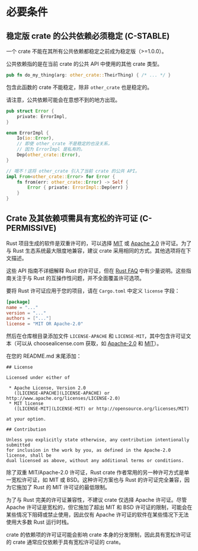 # 必要条件

## 稳定版 crate 的公共依赖必须稳定 (C-STABLE)

一个 crate 不能在其所有公共依赖都稳定之前成为稳定版（>=1.0.0）。

公共依赖指的是在当前 crate 的公共 API 中使用的其他 crate 类型。

```rust
pub fn do_my_thing(arg: other_crate::TheirThing) { /* ... */ }
```

包含此函数的 crate 不能稳定，除非 `other_crate` 也是稳定的。

请注意，公共依赖可能会在意想不到的地方出现。

```rust
pub struct Error {
    private: ErrorImpl,
}

enum ErrorImpl {
    Io(io::Error),
    // 即使 other_crate 不是稳定的也没关系，
    // 因为 ErrorImpl 是私有的。
    Dep(other_crate::Error),
}

// 哦不！这将 other_crate 引入了当前 crate 的公共 API。
impl From<other_crate::Error> for Error {
    fn from(err: other_crate::Error) -> Self {
        Error { private: ErrorImpl::Dep(err) }
    }
}
```

## Crate 及其依赖项需具有宽松的许可证 (C-PERMISSIVE)

Rust 项目生成的软件是双重许可的，可以选择 [MIT] 或 [Apache 2.0] 许可证。为了与 Rust 生态系统最大限度地兼容，建议 crate 采用相同的方式。其他选项将在下文描述。

这些 API 指南不详细解释 Rust 的许可证，但在 [Rust FAQ] 中有少量说明。这些指南关注于与 Rust 的互操作性问题，并不全面覆盖许可选项。

[MIT]: https://github.com/rust-lang/rust/blob/master/LICENSE-MIT
[Apache 2.0]: https://github.com/rust-lang/rust/blob/master/LICENSE-APACHE
[Rust FAQ]: https://github.com/dtolnay/rust-faq#why-a-dual-mitasl2-license

要将 Rust 许可证应用于您的项目，请在 `Cargo.toml` 中定义 `license` 字段：

```toml
[package]
name = "..."
version = "..."
authors = ["..."]
license = "MIT OR Apache-2.0"
```

然后在仓库根目录添加文件 `LICENSE-APACHE` 和 `LICENSE-MIT`，其中包含许可证文本（可以从 choosealicense.com 获取，如 [Apache-2.0](https://choosealicense.com/licenses/apache-2.0/) 和 [MIT](https://choosealicense.com/licenses/mit/)）。

在您的 README.md 末尾添加：

```
## License

Licensed under either of

 * Apache License, Version 2.0
   ([LICENSE-APACHE](LICENSE-APACHE) or http://www.apache.org/licenses/LICENSE-2.0)
 * MIT license
   ([LICENSE-MIT](LICENSE-MIT) or http://opensource.org/licenses/MIT)

at your option.

## Contribution

Unless you explicitly state otherwise, any contribution intentionally submitted
for inclusion in the work by you, as defined in the Apache-2.0 license, shall be
dual licensed as above, without any additional terms or conditions.
```

除了双重 MIT/Apache-2.0 许可证，Rust crate 作者常用的另一种许可方式是单一宽松许可证，如 MIT 或 BSD。这种许可方案也与 Rust 的许可证完全兼容，因为它施加了 Rust 的 MIT 许可证的最低限制。

为了与 Rust 完美的许可证兼容性，不建议 crate 仅选择 Apache 许可证。尽管 Apache 许可证是宽松的，但它施加了超出 MIT 和 BSD 许可证的限制，可能会在某些情况下阻碍或禁止使用，因此仅有 Apache 许可证的软件在某些情况下无法使用大多数 Rust 运行时栈。

crate 的依赖项的许可证可能会影响 crate 本身的分发限制，因此具有宽松许可证的 crate 通常应仅依赖于具有宽松许可证的 crate。
